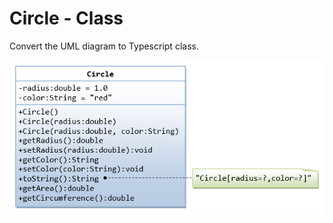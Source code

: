 # Circle - Class

Convert the UML diagram to Typescript class.

![](images/ClassDiagram_Circle.png)
